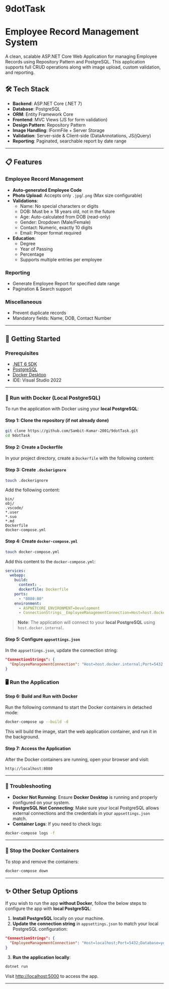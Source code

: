 # 9dotTask
# Employee Record Management System

A clean, scalable ASP.NET Core Web Application for managing Employee Records using Repository Pattern and PostgreSQL. This application supports full CRUD operations along with image upload, custom validation, and reporting.

## 🛠️ Tech Stack

- **Backend**: ASP.NET Core (.NET 7)
- **Database**: PostgreSQL
- **ORM**: Entity Framework Core
- **Frontend**: MVC Views (JS for form validation)
- **Design Pattern**: Repository Pattern
- **Image Handling**: IFormFile + Server Storage
- **Validation**: Server-side & Client-side (DataAnnotations, JS/jQuery)
- **Reporting**: Paginated, searchable report by date range

---

## 📋 Features

### Employee Record Management
- **Auto-generated Employee Code**
- **Photo Upload**: Accepts only `.jpg`/`.png` (Max size configurable)
- **Validations**:
  - Name: No special characters or digits
  - DOB: Must be ≥ 18 years old, not in the future
  - Age: Auto-calculated from DOB (read-only)
  - Gender: Dropdown (Male/Female)
  - Contact: Numeric, exactly 10 digits
  - Email: Proper format required
- **Education**:
  - Degree
  - Year of Passing
  - Percentage
  - Supports multiple entries per employee

### Reporting
- Generate Employee Report for specified date range
- Pagination & Search support

### Miscellaneous
- Prevent duplicate records
- Mandatory fields: Name, DOB, Contact Number

---

## 🏁 Getting Started

### Prerequisites
- [.NET 6 SDK](https://dotnet.microsoft.com/en-us/download)
- [PostgreSQL](https://www.postgresql.org/)
- [Docker Desktop](https://www.docker.com/products/docker-desktop)
- IDE: Visual Studio 2022

---

### 🐳 Run with Docker (Local PostgreSQL)

To run the application with Docker using your **local PostgreSQL**:

#### Step 1: **Clone the repository** (if not already done)
```bash
git clone https://github.com/Sambit-Kumar-2001/9dotTask.git
cd 9dotTask
```

#### Step 2: **Create a Dockerfile**  
In your project directory, create a `Dockerfile` with the following content:

#### Step 3: **Create `.dockerignore`**
```bash
touch .dockerignore
```

Add the following content:

```
bin/
obj/
.vscode/
*.user
*.suo
*.md
Dockerfile
docker-compose.yml
```

#### Step 4: **Create `docker-compose.yml`**

```bash
touch docker-compose.yml
```

Add this content to the `docker-compose.yml`:

```yaml
services:
  webapp:
    build:
      context: .
      dockerfile: Dockerfile
    ports:
      - "8080:80"
    environment:
      - ASPNETCORE_ENVIRONMENT=Development
      - ConnectionStrings__EmployeeManagementConnection=Host=host.docker.internal;Port=5432;Database=yourdatabase;Username=username;Password=<your password>
```

> **Note**: The application will connect to your **local PostgreSQL** using `host.docker.internal`.

#### Step 5: **Configure `appsettings.json`**

In the `appsettings.json`, update the connection string:

```json
"ConnectionStrings": {
  "EmployeeManagementConnection": "Host=host.docker.internal;Port=5432;Database=yourdatabase;Username=username;Password=<your password>"
}
```

### 🖥️ Run the Application

#### Step 6: **Build and Run with Docker**

Run the following command to start the Docker containers in detached mode:

```bash
docker-compose up --build -d
```

This will build the image, start the web application container, and run it in the background.

#### Step 7: **Access the Application**

After the Docker containers are running, open your browser and visit:

```
http://localhost:8080
```

---

### 🚨 Troubleshooting

- **Docker Not Running**: Ensure **Docker Desktop** is running and properly configured on your system.
- **PostgreSQL Not Connecting**: Make sure your local PostgreSQL allows external connections and the credentials in your `appsettings.json` match.
- **Container Logs**: If you need to check logs:

```bash
docker-compose logs -f
```

---

### 🛑 Stop the Docker Containers

To stop and remove the containers:

```bash
docker-compose down
```

---

## ✨ Other Setup Options

If you wish to run the app **without Docker**, follow the below steps to configure the app with **local PostgreSQL**:

1. **Install PostgreSQL** locally on your machine.
2. **Update the connection string** in `appsettings.json` to match your local PostgreSQL configuration:

```json
"ConnectionStrings": {
  "EmployeeManagementConnection": "Host=localhost;Port=5432;Database=yourdatabase;Username=username;Password=<your password>"
}
```

3. **Run the application locally**:

```bash
dotnet run
```

Visit [http://localhost:5000](http://localhost:5000) to access the app.

---
